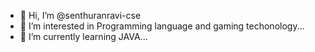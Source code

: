 - 👋 Hi, I’m @senthuranravi-cse
- 👀 I’m interested in Programming language and gaming techonology...
- 🌱 I’m currently learning JAVA...

<!---
senthuranravi-cse/senthuranravi-cse is a ✨ special ✨ repository because its `README.md` (this file) appears on your GitHub profile.
You can click the Preview link to take a look at your changes.
--->
